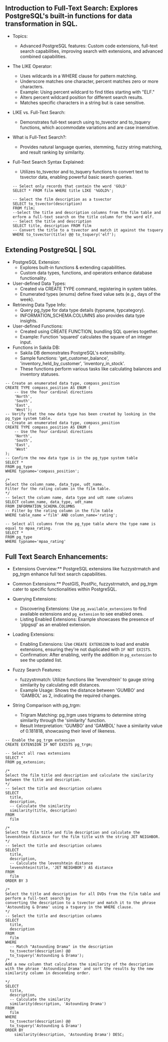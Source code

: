 ## Introduction to Full-Text Search: Explores PostgreSQL's built-in functions for data transformation in SQL.
- Topics:
  - Advanced PostgreSQL features: Custom code extensions, full-text search capabilities, improving search with extensions, and advanced combined capabilities.
- The LIKE Operator:
  - Uses wildcards in a WHERE clause for pattern matching.
  - Underscore matches one character, percent matches zero or more characters.
  - Example: Using percent wildcard to find titles starting with "ELF."
  - Alters percent wildcard position for different search results.
  - Matches specific characters in a string but is case sensitive.
- LIKE vs. Full-Text Search:
  - Demonstrates full-text search using to_tsvector and to_tsquery functions, which accommodate variations and are case insensitive.
- What is Full-Text Search?:
  - Provides natural language queries, stemming, fuzzy string matching, and result ranking by similarity.
- Full-Text Search Syntax Explained:
  - Utilizes to_tsvector and to_tsquery functions to convert text to tsvector data, enabling powerful basic search queries.

  ```
  -- Select only records that contain the word 'GOLD'
  SELECT * FROM film WHERE title LIKE '%GOLD%';

  -- Select the film description as a tsvector
  SELECT to_tsvector(description)
  FROM film;
  --Select the title and description columns from the film table and erform a full-text search on the title column for the word elf.
  -- Select the title and description
  SELECT title, description FROM film
  -- Convert the title to a tsvector and match it against the tsquery
  WHERE to_tsvector(title) @@ to_tsquery('elf');
  ```
## Extending PostgreSQL | SQL
- PostgreSQL Extension:
  - Explores built-in functions & extending capabilities.
  - Custom data types, functions, and operators enhance database functionality.
- User-defined Data Types:
  - Created via CREATE TYPE command, registering in system tables.
  - Enumerated types (enums) define fixed value sets (e.g., days of the week).
- Retrieving Data Type Info:
  - Query pg_type for data type details (typname, typcategory).
  - INFORMATION_SCHEMA.COLUMNS also provides data type insights.
- User-defined Functions:
  - Created using CREATE FUNCTION, bundling SQL queries together.
  - Example: Function 'squared' calculates the square of an integer input.
- Functions in Sakila DB:
  - Sakila DB demonstrates PostgreSQL's extensibility.
  - Sample functions: 'get_customer_balance', 'inventory_held_by_customer', 'inventory_in_stock'.
  - These functions perform various tasks like calculating balances and inventory statuses.
```
-- Create an enumerated data type, compass_position
CREATE TYPE compass_position AS ENUM (
  	-- Use the four cardinal directions
  	'North', 
  	'South',
  	'East', 
  	'West');
-- Verify that the new data type has been created by looking in the pg_type system table.
-- Create an enumerated data type, compass_position
CREATE TYPE compass_position AS ENUM (
  	-- Use the four cardinal directions
  	'North', 
  	'South',
  	'East', 
  	'West'
);
-- Confirm the new data type is in the pg_type system table
SELECT *
FROM pg_type
WHERE typname='compass_position';

/*
Select the column_name, data_type, udt_name.
Filter for the rating column in the film table.
*/
-- Select the column name, data type and udt name columns
SELECT column_name, data_type, udt_name
FROM INFORMATION_SCHEMA.COLUMNS 
-- Filter by the rating column in the film table
WHERE table_name ='film' AND column_name='rating';

-- Select all columns from the pg_type table where the type name is equal to mpaa_rating.
SELECT *
FROM pg_type 
WHERE typname='mpaa_rating'
```

## Full Text Search Enhancements:
- Extensions Overview:** PostgreSQL extensions like fuzzystrmatch and pg_trgm enhance full text search capabilities.
- Common Extensions:** PostGIS, PostPic, fuzzystrmatch, and pg_trgm cater to specific functionalities within PostgreSQL.
- Querying Extensions:
  - Discovering Extensions: Use `pg_available_extensions` to find available extensions and `pg_extension` to see enabled ones.
  - Listing Enabled Extensions: Example showcases the presence of 'plpgsql' as an enabled extension.

- Loading Extensions:
  - Enabling Extensions: Use `CREATE EXTENSION` to load and enable extensions, ensuring they're not duplicated with `IF NOT EXISTS`.
  - Confirmation: After enabling, verify the addition in `pg_extension` to see the updated list.

- Fuzzy Search Features:
  - fuzzystrmatch: Utilize functions like 'levenshtein' to gauge string similarity by calculating edit distances.
  - Example Usage: Shows the distance between 'GUMBO' and 'GAMBOL' as 2, indicating the required changes.

- String Comparison with pg_trgm:
  - Trigram Matching: pg_trgm uses trigrams to determine string similarity through the 'similarity' function.
  - Result Interpretation: 'GUMBO' and 'GAMBOL' have a similarity value of 0.181818, showcasing their level of likeness.

```
-- Enable the pg_trgm extension
CREATE EXTENSION IF NOT EXISTS pg_trgm;

-- Select all rows extensions
SELECT * 
FROM pg_extension;

/*
Select the film title and description and calculate the similarity between the title and description.
*/
-- Select the title and description columns
SELECT 
  title, 
  description, 
  -- Calculate the similarity
  similarity(title, description)
FROM 
  film

/*
Select the film title and film description and calculate the levenshtein distance for the film title with the string JET NEIGHBOR.
*/
-- Select the title and description columns
SELECT  
  title, 
  description, 
  -- Calculate the levenshtein distance
  levenshtein(title, 'JET NEIGHBOR') AS distance
FROM 
  film
ORDER BY 3

/*
Select the title and description for all DVDs from the film table and perform a full-text search by
converting the description to a tsvector and match it to the phrase 'Astounding & Drama' using a tsquery in the WHERE clause.
*/
-- Select the title and description columns
SELECT  
  title, 
  description 
FROM 
  film 
WHERE 
  -- Match "Astounding Drama" in the description
  to_tsvector(description) @@ 
  to_tsquery('Astounding & Drama');
/*
Add a new column that calculates the similarity of the description with the phrase 'Astounding Drama' and sort the results by the new similarity column in descending order.

*/
SELECT 
  title, 
  description, 
  -- Calculate the similarity
  similarity(description, 'Astounding Drama') 
FROM 
  film 
WHERE 
  to_tsvector(description) @@ 
  to_tsquery('Astounding & Drama') 
ORDER BY 
	similarity(description, 'Astounding Drama') DESC;

```
